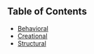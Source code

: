 
## Table of Contents

* [Behavioral](Behavioral)
* [Creational](Creational)
* [Structural](Structural)

